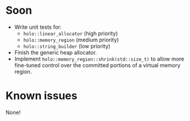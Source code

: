# Soon
* Write unit tests for:
  * `holo::linear_allocator` (high priority)
  * `holo::memory_region` (medium priority)
  * `holo::string_builder` (low priority)
* Finish the generic heap allocator.
* Implement `holo::memory_region::shrink(std::size_t)` to allow more fine-tuned
  control over the committed portions of a virtual memory region.

# Known issues
None!
